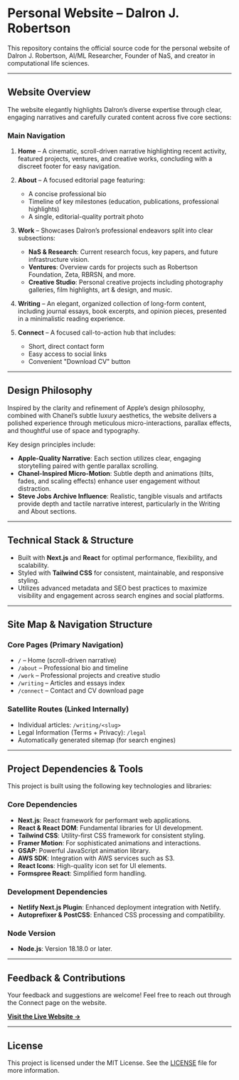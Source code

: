 # Personal Website – Dalron J. Robertson

This repository contains the official source code for the personal website of Dalron J. Robertson, AI/ML Researcher, Founder of NaS, and creator in computational life sciences.

---

## Website Overview

The website elegantly highlights Dalron’s diverse expertise through clear, engaging narratives and carefully curated content across five core sections:

### Main Navigation

1. **Home** – A cinematic, scroll-driven narrative highlighting recent activity, featured projects, ventures, and creative works, concluding with a discreet footer for easy navigation.

2. **About** – A focused editorial page featuring:
   - A concise professional bio
   - Timeline of key milestones (education, publications, professional highlights)
   - A single, editorial-quality portrait photo

3. **Work** – Showcases Dalron’s professional endeavors split into clear subsections:
   - **NaS & Research**: Current research focus, key papers, and future infrastructure vision.
   - **Ventures**: Overview cards for projects such as Robertson Foundation, Zeta, RBRSN, and more.
   - **Creative Studio**: Personal creative projects including photography galleries, film highlights, art & design, and music.

4. **Writing** – An elegant, organized collection of long-form content, including journal essays, book excerpts, and opinion pieces, presented in a minimalistic reading experience.

5. **Connect** – A focused call-to-action hub that includes:
   - Short, direct contact form
   - Easy access to social links
   - Convenient "Download CV" button

---

## Design Philosophy

Inspired by the clarity and refinement of Apple’s design philosophy, combined with Chanel’s subtle luxury aesthetics, the website delivers a polished experience through meticulous micro-interactions, parallax effects, and thoughtful use of space and typography.

Key design principles include:

- **Apple-Quality Narrative**: Each section utilizes clear, engaging storytelling paired with gentle parallax scrolling.
- **Chanel-Inspired Micro-Motion**: Subtle depth and animations (tilts, fades, and scaling effects) enhance user engagement without distraction.
- **Steve Jobs Archive Influence**: Realistic, tangible visuals and artifacts provide depth and tactile narrative interest, particularly in the Writing and About sections.

---

## Technical Stack & Structure

- Built with **Next.js** and **React** for optimal performance, flexibility, and scalability.
- Styled with **Tailwind CSS** for consistent, maintainable, and responsive styling.
- Utilizes advanced metadata and SEO best practices to maximize visibility and engagement across search engines and social platforms.

---

## Site Map & Navigation Structure

### Core Pages (Primary Navigation)
- `/` – Home (scroll-driven narrative)
- `/about` – Professional bio and timeline
- `/work` – Professional projects and creative studio
- `/writing` – Articles and essays index
- `/connect` – Contact and CV download page

### Satellite Routes (Linked Internally)
- Individual articles: `/writing/<slug>`
- Legal Information (Terms + Privacy): `/legal`
- Automatically generated sitemap (for search engines)

---


## Project Dependencies & Tools

This project is built using the following key technologies and libraries:

### Core Dependencies
- **Next.js**: React framework for performant web applications.
- **React & React DOM**: Fundamental libraries for UI development.
- **Tailwind CSS**: Utility-first CSS framework for consistent styling.
- **Framer Motion**: For sophisticated animations and interactions.
- **GSAP**: Powerful JavaScript animation library.
- **AWS SDK**: Integration with AWS services such as S3.
- **React Icons**: High-quality icon set for UI elements.
- **Formspree React**: Simplified form handling.

### Development Dependencies
- **Netlify Next.js Plugin**: Enhanced deployment integration with Netlify.
- **Autoprefixer & PostCSS**: Enhanced CSS processing and compatibility.

### Node Version
- **Node.js**: Version 18.18.0 or later.

---

## Feedback & Contributions

Your feedback and suggestions are welcome! Feel free to reach out through the Connect page on the website.

**[Visit the Live Website →](https://dalronjrobertson.com)**

---

## License

This project is licensed under the MIT License. See the [LICENSE](LICENSE) file for more information.